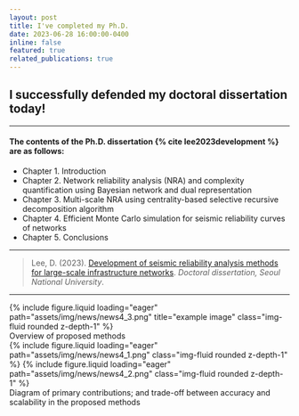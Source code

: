 ```yaml
---
layout: post
title: I've completed my Ph.D.
date: 2023-06-28 16:00:00-0400
inline: false
featured: true
related_publications: true
---
```


## I successfully defended my doctoral dissertation today!

<hr>

#### The contents of the Ph.D. dissertation {% cite lee2023development %} are as follows:

<ul>
    <li>Chapter 1. Introduction</li>
    <li>Chapter 2. Network reliability analysis (NRA) and complexity quantification using Bayesian network and dual representation</li>
    <li>Chapter 3. Multi-scale NRA using centrality-based selective recursive decomposition algorithm</li>
    <li>Chapter 4. Efficient Monte Carlo simulation for seismic reliability curves of networks</li>
    <li>Chapter 5. Conclusions</li>
</ul>

<hr>

> Lee, D. (2023). [Development of seismic reliability analysis methods for large-scale infrastructure networks](https://dcollection.snu.ac.kr/common/orgView/000000179598). _Doctoral dissertation, Seoul National University_.

<hr>

<div class="row">
    <div class="col-sm mt-3 mt-md-0">
        {% include figure.liquid loading="eager" path="assets/img/news/news4_3.png" title="example image" class="img-fluid rounded z-depth-1" %}
    </div>
</div>
<div class="caption">
    Overview of proposed methods
</div>
<swiper-container keyboard="true" navigation="true" pagination="true" pagination-clickable="true" pagination-dynamic-bullets="true" rewind="true">
  <swiper-slide>{% include figure.liquid loading="eager" path="assets/img/news/news4_1.png" class="img-fluid rounded z-depth-1" %}</swiper-slide>
  <swiper-slide>{% include figure.liquid loading="eager" path="assets/img/news/news4_2.png" class="img-fluid rounded z-depth-1" %}</swiper-slide>
</swiper-container>
<div class="caption">
    Diagram of primary contributions; and trade-off between accuracy and scalability in the proposed methods
</div>
